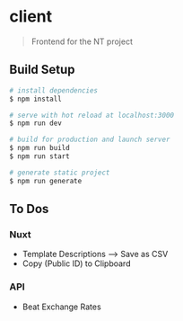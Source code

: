 # client

> Frontend for the NT project

## Build Setup

``` bash
# install dependencies
$ npm install

# serve with hot reload at localhost:3000
$ npm run dev

# build for production and launch server
$ npm run build
$ npm run start

# generate static project
$ npm run generate
```

## To Dos
### Nuxt
* Template Descriptions --> Save as CSV
* Copy (Public ID) to Clipboard

### API
* Beat Exchange Rates
